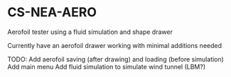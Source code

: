 # CS-NEA-AERO
Aerofoil tester using a fluid simulation and shape drawer

Currently have an aerofoil drawer working with minimal additions needed



TODO:
Add aerofoil saving (after drawing) and loading (before simulation)
Add main menu
Add fluid simulation to simulate wind tunnel (LBM?)

